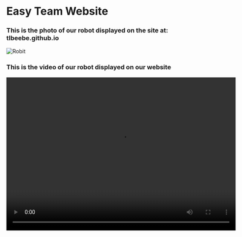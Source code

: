 # Easy Team Website

### This is the photo of our robot displayed on the site at: tlbeebe.github.io

<img src="Robot.jpg" alt="Robit" />

### This is the video of our robot displayed on our website

<video width="600" height="400" controls>
  	<source src="Video.mp4" type="video/mp4">
     </video> 

